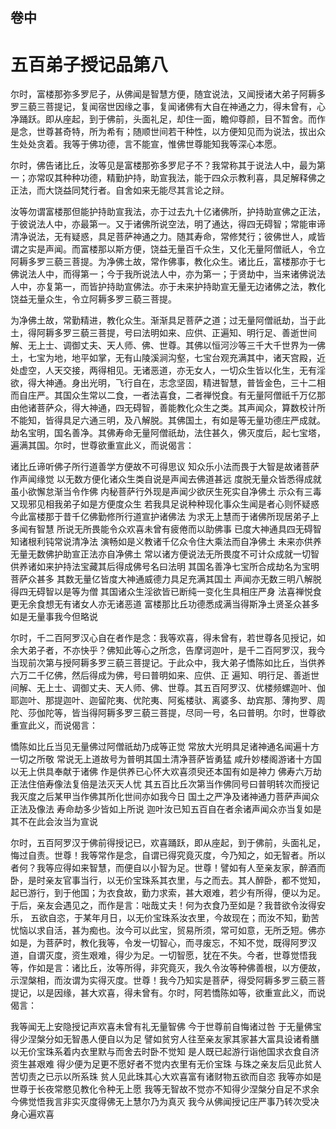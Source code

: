 <hgroup>
  <h2>卷中</h2>
  <h1>五百弟子授记品第八</h1>
</hgroup>
<p>
  尔时，富楼那弥多罗尼子，从佛闻是智慧方便，随宜说法，又闻授诸大弟子阿耨多罗三藐三菩提记，复闻宿世因缘之事，复闻诸佛有大自在神通之力，得未曾有，心净踊跃。即从座起，到于佛前，头面礼足，却住一面，瞻仰尊颜，目不暂舍。而作是念，世尊甚奇特，所为希有；随顺世间若干种性，以方便知见而为说法，拔出众生处处贪着。我等于佛功德，言不能宣，惟佛世尊能知我等深心本愿。
</p>
<p>
  尔时，佛告诸比丘，汝等见是富楼那弥多罗尼子不？我常称其于说法人中，最为第一；亦常叹其种种功德，精勤护持，助宣我法，能于四众示教利喜，具足解释佛之正法，而大饶益同梵行者。自舍如来无能尽其言论之辩。
</p>
<p>
  汝等勿谓富楼那但能护持助宣我法，亦于过去九十亿诸佛所，护持助宣佛之正法，于彼说法人中，亦最第一。又于诸佛所说空法，明了通达，得四无碍智；常能审谛清净说法，无有疑惑，具足菩萨神通之力。随其寿命，常修梵行；彼佛世人，咸皆谓之实是声闻。而富楼那以斯方便，饶益无量百千众生，又化无量阿僧祇人，令立阿耨多罗三藐三菩提。为净佛土故，常作佛事，教化众生。诸比丘，富楼那亦于七佛说法人中，而得第一；今于我所说法人中，亦为第一；于贤劫中，当来诸佛说法人中，亦复第一，而皆护持助宣佛法。亦于未来护持助宣无量无边诸佛之法，教化饶益无量众生，令立阿耨多罗三藐三菩提。
</p>
<p>
  为净佛土故，常勤精进，教化众生。渐渐具足菩萨之道；过无量阿僧祇劫，当于此土，得阿耨多罗三藐三菩提，号曰法明如来、应供、正遍知、明行足、善逝世间解、无上士、调御丈夫、天人师、佛、世尊。其佛以恒河沙等三千大千世界为一佛土，七宝为地，地平如掌，无有山陵溪涧沟壑，七宝台观充满其中，诸天宫殿，近处虚空，人天交接，两得相见。无诸恶道，亦无女人，一切众生皆以化生，无有淫欲，得大神通。身出光明，飞行自在，志念坚固，精进智慧，普皆金色，三十二相而自庄严。其国众生常以二食，一者法喜食，二者禅悦食。有无量阿僧祇千万亿那由他诸菩萨众，得大神通，四无碍智，善能教化众生之类。其声闻众，算数校计所不能知，皆得具足六通三明，及八解脱。其佛国土，有如是等无量功德庄严成就。劫名宝明，国名善净。其佛寿命无量阿僧祇劫，法住甚久，佛灭度后，起七宝塔，遍满其国。尔时，世尊欲重宣此义，而说偈言：
</p>
<div class="commentary">
  <span>诸比丘谛听</span
  ><span>佛子所行道</span
  ><span>善学方便故</span
  ><span>不可得思议</span>
  <span>知众乐小法</span
  ><span>而畏于大智</span
  ><span>是故诸菩萨</span
  ><span>作声闻缘觉</span>
  <span>以无数方便</span
  ><span>化诸众生类</span
  ><span>自说是声闻</span
  ><span>去佛道甚远</span>
  <span>度脱无量众</span
  ><span>皆悉得成就</span
  ><span>虽小欲懈怠</span
  ><span>渐当令作佛</span>
  <span>内秘菩萨行</span
  ><span>外现是声闻</span
  ><span>少欲厌生死</span
  ><span>实自净佛土</span>
  <span>示众有三毒</span
  ><span>又现邪见相</span
  ><span>我弟子如是</span
  ><span>方便度众生</span>
  <span>若我具足说</span
  ><span>种种现化事</span
  ><span>众生闻是者</span
  ><span>心则怀疑惑</span>
  <span>今此富楼那</span
  ><span>于昔千亿佛</span
  ><span>勤修所行道</span
  ><span>宣护诸佛法</span>
  <span>为求无上慧</span
  ><span>而于诸佛所</span
  ><span>现居弟子上</span
  ><span>多闻有智慧</span>
  <span>所说无所畏</span
  ><span>能令众欢喜</span
  ><span>未曾有疲倦</span
  ><span>而以助佛事</span>
  <span>已度大神通</span
  ><span>具四无碍智</span
  ><span>知诸根利钝</span
  ><span>常说清净法</span>
  <span>演畅如是义</span
  ><span>教诸千亿众</span
  ><span>令住大乘法</span
  ><span>而自净佛土</span>
  <span>未来亦供养</span
  ><span>无量无数佛</span
  ><span>护助宣正法</span
  ><span>亦自净佛土</span>
  <span>常以诸方便</span
  ><span>说法无所畏</span
  ><span>度不可计众</span
  ><span>成就一切智</span>
  <span>供养诸如来</span
  ><span>护持法宝藏</span
  ><span>其后得成佛</span
  ><span>号名曰法明</span>
  <span>其国名善净</span
  ><span>七宝所合成</span
  ><span>劫名为宝明</span
  ><span>菩萨众甚多</span>
  <span>其数无量亿</span
  ><span>皆度大神通</span
  ><span>威德力具足</span
  ><span>充满其国土</span>
  <span>声闻亦无数</span
  ><span>三明八解脱</span
  ><span>得四无碍智</span
  ><span>以是等为僧</span>
  <span>其国诸众生</span
  ><span>淫欲皆已断</span
  ><span>纯一变化生</span
  ><span>具相庄严身</span>
  <span>法喜禅悦食</span
  ><span>更无余食想</span
  ><span>无有诸女人</span
  ><span>亦无诸恶道</span>
  <span>富楼那比丘</span
  ><span>功德悉成满</span
  ><span>当得斯净土</span
  ><span>贤圣众甚多</span>
  <span>如是无量事</span
  ><span>我今但略说</span>
</div>
<p>
  尔时，千二百阿罗汉心自在者作是念：我等欢喜，得未曾有，若世尊各见授记，如余大弟子者，不亦快乎？佛知此等心之所念，告摩诃迦叶，是千二百阿罗汉，我今当现前次第与授阿耨多罗三藐三菩提记。于此众中，我大弟子憍陈如比丘，当供养六万二千亿佛，然后得成为佛，号曰普明如来、应供、正
  遍知、明行足、善逝世间解、无上士、调御丈夫、天人师、佛、世尊。其五百阿罗汉、优楼频螺迦叶、伽耶迦叶、那提迦叶、迦留陀夷、优陀夷、阿㝹楼驮、离婆多、劫宾那、薄拘罗、周陀、莎伽陀等，皆当得阿耨多罗三藐三菩提，尽同一号，名曰普明。尔时，世尊欲重宣此义，而说偈言：
</p>
<div class="commentary">
  <span>憍陈如比丘</span
  ><span>当见无量佛</span
  ><span>过阿僧祇劫</span
  ><span>乃成等正觉</span>
  <span>常放大光明</span
  ><span>具足诸神通</span
  ><span>名闻遍十方</span
  ><span>一切之所敬</span>
  <span>常说无上道</span
  ><span>故号为普明</span
  ><span>其国土清净</span
  ><span>菩萨皆勇猛</span>
  <span>咸升妙楼阁</span
  ><span>游诸十方国</span
  ><span>以无上供具</span
  ><span>奉献于诸佛</span>
  <span>作是供养已</span
  ><span>心怀大欢喜</span
  ><span>须臾还本国</span
  ><span>有如是神力</span>
  <span>佛寿六万劫</span
  ><span>正法住倍寿</span
  ><span>像法复倍是</span
  ><span>法灭天人忧</span>
  <span>其五百比丘</span
  ><span>次第当作佛</span
  ><span>同号曰普明</span
  ><span>转次而授记</span>
  <span>我灭度之后</span
  ><span>某甲当作佛</span
  ><span>其所化世间</span
  ><span>亦如我今日</span>
  <span>国土之严净</span
  ><span>及诸神通力</span
  ><span>菩萨声闻众</span
  ><span>正法及像法</span>
  <span>寿命劫多少</span
  ><span>皆如上所说</span>
  <span>迦叶汝已知</span
  ><span>五百自在者</span
  ><span>余诸声闻众</span
  ><span>亦当复如是</span>
  <span>其不在此会</span
  ><span>汝当为宣说</span>
</div>
<p>
  尔时，五百阿罗汉于佛前得授记已，欢喜踊跃，即从座起，到于佛前，头面礼足，悔过自责。世尊！我等常作是念，自谓已得究竟灭度，今乃知之，如无智者。所以者何？我等应得如来智慧，而便自以小智为足。世尊！譬如有人至亲友家，醉酒而卧，是时亲友官事当行，以无价宝珠系其衣里，与之而去。其人醉卧，都不觉知，起已游行，到于他国；为衣食故，勤力求索，甚大艰难，若少有所得，便以为足。于后，亲友会遇见之，而作是言：咄哉丈夫！何为衣食乃至如是？我昔欲令汝得安乐，
  五欲自恣，于某年月日，以无价宝珠系汝衣里，今故现在；而汝不知，勤苦忧恼以求自活，甚为痴也。汝今可以此宝，贸易所须，常可如意，无所乏短。佛亦如是，为菩萨时，教化我等，令发一切智心，而寻废忘，不知不觉，既得阿罗汉道，自谓灭度，资生艰难，得少为足。一切智愿，犹在不失。今者，世尊觉悟我等，作如是言：诸比丘，汝等所得，非究竟灭，我久令汝等种佛善根，以方便故，示涅槃相，而汝谓为实得灭度。世尊！我今乃知实是菩萨，得受阿耨多罗三藐三菩提记，以是因缘，甚大欢喜，得未曾有。尔时，阿若憍陈如等，欲重宣此义，而说偈言：
</p>
<div class="commentary">
  <span>我等闻无上</span
  ><span>安隐授记声</span
  ><span>欢喜未曾有</span
  ><span>礼无量智佛</span>
  <span>今于世尊前</span
  ><span>自悔诸过咎</span>
  <span>于无量佛宝</span
  ><span>得少涅槃分</span
  ><span>如无智愚人</span
  ><span>便自以为足</span>
  <span>譬如贫穷人</span
  ><span>往至亲友家</span
  ><span>其家甚大富</span
  ><span>具设诸肴膳</span>
  <span>以无价宝珠</span
  ><span>系着内衣里</span
  ><span>默与而舍去</span
  ><span>时卧不觉知</span>
  <span>是人既已起</span
  ><span>游行诣他国</span
  ><span>求衣食自济</span
  ><span>资生甚艰难</span>
  <span>得少便为足</span
  ><span>更不愿好者</span
  ><span>不觉内衣里</span
  ><span>有无价宝珠</span>
  <span>与珠之亲友</span
  ><span>后见此贫人</span
  ><span>苦切责之已</span
  ><span>示以所系珠</span>
  <span>贫人见此珠</span
  ><span>其心大欢喜</span
  ><span>富有诸财物</span
  ><span>五欲而自恣</span>
  <span>我等亦如是</span
  ><span>世尊于长夜</span
  ><span>常愍见教化</span
  ><span>令种无上愿</span>
  <span>我等无智故</span
  ><span>不觉亦不知</span
  ><span>得少涅槃分</span
  ><span>自足不求余</span>
  <span>今佛觉悟我</span
  ><span>言非实灭度</span
  ><span>得佛无上慧</span
  ><span>尔乃为真灭</span>
  <span>我今从佛闻</span
  ><span>授记庄严事</span
  ><span>乃转次受决</span
  ><span>身心遍欢喜</span>
</div>
